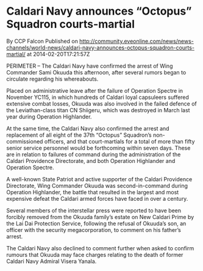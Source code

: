 # Caldari Navy announces “Octopus” Squadron courts-martial
By CCP Falcon
Published on http://community.eveonline.com/news/news-channels/world-news/caldari-navy-announces-octopus-squadron-courts-martial/ at 2014-02-20T17:21:57Z

PERIMETER – The Caldari Navy have confirmed the arrest of Wing Commander Sami Okuuda this afternoon, after several rumors began to circulate regarding his whereabouts.

Placed on administrative leave after the failure of Operation Spectre in November YC115, in which hundreds of Caldari loyal capsuleers suffered extensive combat losses, Okuuda was also involved in the failed defence of the Leviathan-class titan CN Shiigeru, which was destroyed in March last year during Operation Highlander.

At the same time, the Caldari Navy also confirmed the arrest and replacement of all eight of the 37th “Octopus” Squadron’s non-commissioned officers, and that court-martials for a total of more than fifty senior service personnel would be forthcoming within seven days. These are in relation to failures of command during the administration of the Caldari Providence Directorate, and both Operation Highlander and Operation Spectre.

A well-known State Patriot and active supporter of the Caldari Providence Directorate, Wing Commander Okuuda was second-in-command during Operation Highlander, the battle that resulted in the largest and most expensive defeat the Caldari armed forces have faced in over a century.

Several members of the interstellar press were reported to have been forcibly removed from the Okuuda family’s estate on New Caldari Prime by the Lai Dai Protection Service, following the refusal of Okuuda’s son, an officer with the security megacorporation, to comment on his father’s arrest.

The Caldari Navy also declined to comment further when asked to confirm rumours that Okuuda may face charges relating to the death of former Caldari Navy Admiral Visera Yanala.


